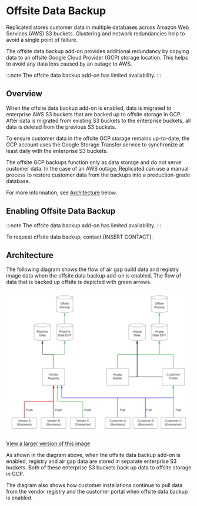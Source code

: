 # Offsite Data Backup

Replicated stores customer data in multiple databases across Amazon Web
Services (AWS) S3 buckets. Clustering and network redundancies help to avoid a
single point of failure.

The offsite data backup add-on provides additional redundancy by copying data to
an offsite Google Cloud Provider (GCP) storage location. This helps to avoid
any data loss caused by an outage to AWS.

:::note
The offsite data backup add-on has limited availability.
:::

## Overview

When the offsite data backup add-on is enabled, data is migrated to
enterprise AWS S3 buckets that are backed up to offsite storage in GCP.
After data is migrated from existing S3 buckets to the enterprise buckets,
all data is deleted from the previous S3 buckets.

To ensure customer data in the offsite GCP storage remains up-to-date, the GCP
account uses the Google Storage Transfer service to synchronize at least daily with the
enterprise S3 buckets.

The offsite GCP backups function only as data storage and do not serve customer
data. In the case of an AWS outage, Replicated can use a manual
process to restore customer data from the backups into a production-grade database.

For more information, see [Architecture](#architecture) below.

## Enabling Offsite Data Backup

:::note
The offsite data backup add-on has limited availability.
:::

To request offsite data backup, contact [INSERT CONTACT].

## Architecture

The following diagram shows the flow of air gap build data and registry image data
when the offsite data backup add-on is enabled. The flow of data that is backed
up offsite is depicted with green arrows.

![architecture of offsite data storage with the offsite data backup add-on](../../static/images/offsite-backup.png)

[View a larger version of this image](../../static/images/offsite-backup.png)

As shown in the diagram above, when the offsite data backup add-on is enabled,
registry and air gap data are stored in separate enterprise S3 buckets. Both of
these enterprise S3 buckets back up data to offsite storage in GCP.

The diagram also shows how customer installations continue to pull data from the
vendor registry and the customer portal when offsite data backup is enabled.

